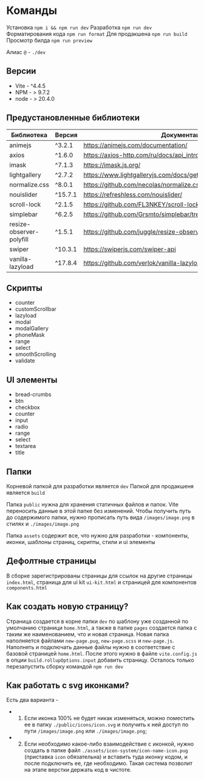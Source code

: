 # Команды

Установка `npm i && npm run dev`
Разработка `npm run dev`
Форматирования кода `npm run format`
Для продакшена `npm run build`
Просмотр билда `npm run preview`

Алиас `@` - `./dev`

## Версии

- Vite - ^4.4.5
- NPM - > 9.7.2
- node - > 20.4.0

## Предустановленные библиотеки

| Библиотека               | Версия  | Документация                                                       |
| ------------------------ | ------- | ------------------------------------------------------------------ |
| animejs                  | ^3.2.1  | https://animejs.com/documentation/                                 |
| axios                    | ^1.6.0  | https://axios-http.com/ru/docs/api_intro                           |
| imask                    | ^7.1.3  | https://imask.js.org/                                              |
| lightgallery             | ^2.7.2  | https://www.lightgalleryjs.com/docs/getting-started/               |
| normalize.css            | ^8.0.1  | https://github.com/necolas/normalize.css/                          |
| nouislider               | ^15.7.1 | https://refreshless.com/nouislider/                                |
| scroll-lock              | ^2.1.5  | https://github.com/FL3NKEY/scroll-lock                             |
| simplebar                | ^6.2.5  | https://github.com/Grsmto/simplebar/tree/master/packages/simplebar |
| resize-observer-polyfill | ^1.5.1  | https://github.com/juggle/resize-observer                          |
| swiper                   | ^10.3.1 | https://swiperjs.com/swiper-api                                    |
| vanilla-lazyload         | ^17.8.4 | https://github.com/verlok/vanilla-lazyload                         |

## Скрипты

- counter
- customScrollbar
- lazyload
- modal
- modalGallery
- phoneMask
- range
- select
- smoothScrolling
- validate

## UI элементы

- bread-crumbs
- btn
- checkbox
- counter
- input
- radio
- range
- select
- textarea
- title

## Папки

Корневой папкой для разработки является `dev`
Папкой для продакшеня является `build`

Папка `public` нужна для хранения статичных файлов и папок. Vite переносить данные в этой папке без изменений. Чтобы получить путь до содержимого папки, нужно прописать путь вида `/images/image.png` в стилях и `./images/image.png`

Папка `assets` содержит все, что нужно для разработки - компоненты, иконки, шаблоны страниц, скрипты, стили и ui элементы

## Дефолтные страницы

В сборке зарегистрированы страницы для ссылок на другие страницы `index.html`, страница для ui kit `ui-kit.html` и страницей для компонентов `components.html`

## Как создать новую страницу?

Страница создается в корне папки `dev` по шаблону уже созданной по умолчанию страници `home.html`, а также в папке `pages` создается папка с таким же наименованием, что и новая страница. Новая папка наполняется файлами `new-page.pug`, `new-page.scss` и `new-page.js`. Наполнять и подключать данные файлы нужно в соответствие с базовой страницей `home.html`. После этого нужно в файле `vite.config.js` в опции `build.rollupOptions.input` добавить страницу. Осталось только перезапустить сборку командой `npm run dev`

## Как работать с svg иконками?

Есть два варианта -

- 1. Если иконка 100% не будет никак изменяться, можно поместить ее в папку `./public/icons/icon.svg` и получить к ней доступ по пути `/images/image.png` или `./images/image.png`;
- 2. Если необходимо какое-либо взаимодействие с иконкой, нужно создать в папке файл `./assets/icon-system/icon-name-icon.pug` (приставка `icon` обязательна) и вставить туда иконку кодом, и после подключить ее, где необходимо. Такая система позволит на этапе верстки держать код в чистоте.

